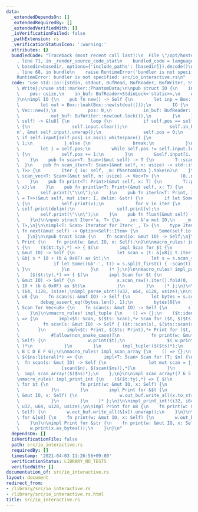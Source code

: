 ```yaml
---
data:
  _extendedDependsOn: []
  _extendedRequiredBy: []
  _extendedVerifiedWith: []
  _isVerificationFailed: false
  _pathExtension: rs
  _verificationStatusIcon: ':warning:'
  attributes: {}
  bundledCode: "Traceback (most recent call last):\n  File \"/opt/hostedtoolcache/Python/3.9.4/x64/lib/python3.9/site-packages/onlinejudge_verify/documentation/build.py\"\
    , line 71, in _render_source_code_stat\n    bundled_code = language.bundle(stat.path,\
    \ basedir=basedir, options={'include_paths': [basedir]}).decode()\n  File \"/opt/hostedtoolcache/Python/3.9.4/x64/lib/python3.9/site-packages/onlinejudge_verify/languages/user_defined.py\"\
    , line 68, in bundle\n    raise RuntimeError('bundler is not specified: {}'.format(path.as_posix()))\n\
    RuntimeError: bundler is not specified: src/io_interactive.rs\n"
  code: "use std::io::{stdin, stdout, BufRead, BufReader, BufWriter, StdinLock, StdoutLock,\
    \ Write};\nuse std::marker::PhantomData;\n\npub struct IO {\n    input: Vec<u8>,\n\
    \    pos: usize,\n    in_buf: BufReader<StdinLock<'static>>,\n    out_buf: BufWriter<StdoutLock<'static>>,\n\
    }\n\nimpl IO {\n    pub fn new() -> Self {\n        let inp = Box::leak(Box::new(stdin()));\n\
    \        let out = Box::leak(Box::new(stdout()));\n        IO {\n            input:\
    \ Vec::new(),\n            pos: 0,\n            in_buf: BufReader::new(inp.lock()),\n\
    \            out_buf: BufWriter::new(out.lock()),\n        }\n    }\n    fn scan_raw(&mut\
    \ self) -> &[u8] {\n        loop {\n            if self.pos == self.input.len()\
    \ {\n                self.input.clear();\n                self.in_buf.read_until(b'\\\
    n', &mut self.input).unwrap();\n                self.pos = 0;\n            } else\
    \ if self.input[self.pos].is_ascii_whitespace() {\n                self.pos +=\
    \ 1;\n            } else {\n                break;\n            }\n        }\n\
    \        let i = self.pos;\n        while self.pos != self.input.len() && !self.input[self.pos].is_ascii_whitespace()\
    \ {\n            self.pos += 1;\n        }\n        &self.input[i..self.pos]\n\
    \    }\n    pub fn scan<T: Scan>(&mut self) -> T {\n        T::scan(self)\n  \
    \  }\n    pub fn scan_iter<T: Scan>(&mut self, n: usize) -> std::iter::Take<Iter<'_,\
    \ T>> {\n        Iter { io: self, _m: PhantomData }.take(n)\n    }\n    pub fn\
    \ scan_vec<T: Scan>(&mut self, n: usize) -> Vec<T> {\n        (0..n).map(|_| self.scan()).collect()\n\
    \    }\n    pub fn print<T: Print>(&mut self, x: T) {\n        T::print(self,\
    \ x);\n    }\n    pub fn println<T: Print>(&mut self, x: T) {\n        self.print(x);\n\
    \        self.print(\"\\n\");\n    }\n    pub fn iterln<T: Print, I: Iterator<Item\
    \ = T>>(&mut self, mut iter: I, delim: &str) {\n        if let Some(v) = iter.next()\
    \ {\n            self.print(v);\n            for v in iter {\n               \
    \ self.print(delim);\n                self.print(v);\n            }\n        }\n\
    \        self.print(\"\\n\");\n    }\n    pub fn flush(&mut self) {\n        self.out_buf.flush().unwrap();\n\
    \    }\n}\n\npub struct Iter<'a, T> {\n    io: &'a mut IO,\n    _m: PhantomData<&'a\
    \ T>,\n}\n\nimpl<T: Scan> Iterator for Iter<'_, T> {\n    type Item = T;\n   \
    \ fn next(&mut self) -> Option<Self::Item> {\n        Some(self.io.scan())\n \
    \   }\n}\n\npub trait Scan {\n    fn scan(io: &mut IO) -> Self;\n}\n\npub trait\
    \ Print {\n    fn print(w: &mut IO, x: Self);\n}\n\nmacro_rules! impl_parse_iint\
    \ {\n    ($($t:ty),*) => { $(\n        impl Scan for $t {\n            fn scan(s:\
    \ &mut IO) -> Self {\n                let scan = |t: &[u8]| t.iter().fold(0, |s,\
    \ &b| s * 10 + (b & 0x0F) as $t);\n                let s = s.scan_raw();\n   \
    \             if let Some((&b'-', t)) = s.split_first() { -scan(t) } else { scan(s)\
    \ }\n            }\n        }\n    )* };\n}\n\nmacro_rules! impl_parse_uint {\n\
    \    ($($t:ty),*) => { $(\n        impl Scan for $t {\n            fn scan(s:\
    \ &mut IO) -> Self {\n                s.scan_raw().iter().fold(0, |s, &b| s *\
    \ 10 + (b & 0x0F) as $t)\n            }\n        }\n    )* };\n}\n\nimpl_parse_iint!(i32,\
    \ i64, i128, isize);\nimpl_parse_uint!(u32, u64, u128, usize);\n\nimpl Scan for\
    \ u8 {\n    fn scan(s: &mut IO) -> Self {\n        let bytes = s.scan_raw();\n\
    \        debug_assert_eq!(bytes.len(), 1);\n        bytes[0]\n    }\n}\n\nimpl\
    \ Scan for Vec<u8> {\n    fn scan(s: &mut IO) -> Self {\n        s.scan_raw().to_owned()\n\
    \    }\n}\n\nmacro_rules! impl_tuple {\n    () => {};\n    ($t:ident $($ts:ident)*)\
    \ => {\n        impl<$t: Scan, $($ts: Scan),*> Scan for ($t, $($ts),*) {\n   \
    \         fn scan(s: &mut IO) -> Self { ($t::scan(s), $($ts::scan(s)),*) }\n \
    \       }\n        impl<$t: Print, $($ts: Print),*> Print for ($t, $($ts),*) {\n\
    \            #[allow(non_snake_case)]\n            fn print(w: &mut IO, ($t, $($ts),*):\
    \ Self) {\n                w.print($t);\n                $( w.print(\" \"); w.print($ts);\
    \ )*\n            }\n        }\n        impl_tuple!($($ts)*);\n    };\n}\n\nimpl_tuple!(A\
    \ B C D E F G);\n\nmacro_rules! impl_scan_array {\n    () => {};\n    ($n:literal\
    \ $($ns:literal)*) => {\n        impl<T: Scan> Scan for [T; $n] {\n          \
    \  fn scan(s: &mut IO) -> Self {\n                let mut scan = |_| T::scan(s);\n\
    \                [scan($n), $(scan($ns)),*]\n            }\n        }\n      \
    \  impl_scan_array!($($ns)*);\n    };\n}\n\nimpl_scan_array!(7 6 5 4 3 2 1);\n\
    \nmacro_rules! impl_print_int {\n    ($($t:ty),*) => { $(\n        impl Print\
    \ for $t {\n            fn print(w: &mut IO, x: Self) {\n                w.out_buf.write_all(x.to_string().as_bytes()).unwrap();\n\
    \            }\n        }\n        impl Print for &$t {\n            fn print(w:\
    \ &mut IO, x: Self) {\n                w.out_buf.write_all(x.to_string().as_bytes()).unwrap();\n\
    \            }\n        }\n    )* };\n}\n\nimpl_print_int!(i32, i64, i128, isize,\
    \ u32, u64, u128, usize);\n\nimpl Print for u8 {\n    fn print(w: &mut IO, x:\
    \ Self) {\n        w.out_buf.write_all(&[x]).unwrap();\n    }\n}\n\nimpl Print\
    \ for &[u8] {\n    fn print(w: &mut IO, x: Self) {\n        w.out_buf.write_all(x).unwrap();\n\
    \    }\n}\n\nimpl Print for &str {\n    fn print(w: &mut IO, x: Self) {\n    \
    \    w.print(x.as_bytes());\n    }\n}\n"
  dependsOn: []
  isVerificationFile: false
  path: src/io_interactive.rs
  requiredBy: []
  timestamp: '2021-04-03 11:26:56+09:00'
  verificationStatus: LIBRARY_NO_TESTS
  verifiedWith: []
documentation_of: src/io_interactive.rs
layout: document
redirect_from:
- /library/src/io_interactive.rs
- /library/src/io_interactive.rs.html
title: src/io_interactive.rs
---
```

